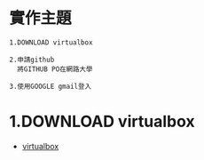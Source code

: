 # 實作主題
```
1.DOWNLOAD virtualbox

2.申請github
  將GITHUB PO在網路大學

3.使用GOOGLE gmail登入
```

# 1.DOWNLOAD virtualbox

- [virtualbox](https://www.virtualbox.org/wiki/Downloads)


